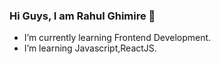 ### Hi Guys, I am Rahul Ghimire 👋

- I’m currently learning Frontend Development.
- I’m learning Javascript,ReactJS.


